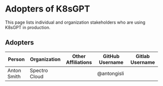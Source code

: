 # Adopters of K8sGPT

This page lists individual and organization stakeholders who are using K8sGPT in production.

## Adopters

| Person | Organization | Other Affiliations | GitHub Username | Gitlab Username |
|--------|--------------|--------------------|-----------------|-----------------|
|Anton Smith | Spectro Cloud |                    |  @antongisli               |                 |
